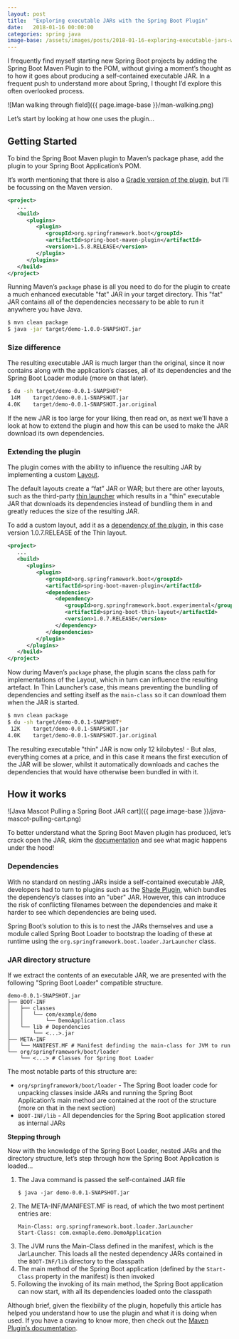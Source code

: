 ```yaml
---
layout: post
title:  "Exploring executable JARs with the Spring Boot Plugin"
date:   2018-01-16 00:00:00
categories: spring java
image-base: /assets/images/posts/2018-01-16-exploring-executable-jars-with-spring-boot-plugin
---
```


I frequently find myself starting new Spring Boot projects by adding the Spring Boot Maven Plugin to the POM, without giving a moment’s thought as to how it goes about producing a self-contained executable JAR. In a frequent push to understand more about Spring, I thought I’d explore this often overlooked process.

![Man walking through field]({{ page.image-base }}/man-walking.png)

Let’s start by looking at how one uses the plugin…

## Getting Started

To bind the Spring Boot Maven plugin to Maven’s package phase, add the plugin to your Spring Boot Application’s POM.

It’s worth mentioning that there is also a [Gradle version of the plugin](https://docs.spring.io/spring-boot/docs/current/reference/html/build-tool-plugins-gradle-plugin.html), but I’ll be focussing on the Maven version.

```xml
<project>
   ...
   <build>
      <plugins>
         <plugin>
            <groupId>org.springframework.boot</groupId>
            <artifactId>spring-boot-maven-plugin</artifactId>
            <version>1.5.8.RELEASE</version>
         </plugin>
      </plugins>
   </build>
</project>
```

Running Maven’s `package` phase is all you need to do for the plugin to create a much enhanced executable "fat" JAR in your target directory. This "fat" JAR contains all of the dependencies necessary to be able to run it anywhere you have Java.

```bash
$ mvn clean package
$ java -jar target/demo-1.0.0-SNAPSHOT.jar
```

### Size difference

The resulting executable JAR is much larger than the original, since it now contains along with the application’s classes, all of its dependencies and the Spring Boot Loader module (more on that later).

```bash
$ du -sh target/demo-0.0.1-SNAPSHOT*
 14M    target/demo-0.0.1-SNAPSHOT.jar
4.0K    target/demo-0.0.1-SNAPSHOT.jar.original
```

If the new JAR is too large for your liking, then read on, as next we'll have a look at how to extend the plugin and how this can be used to make the JAR download its own dependencies.

### Extending the plugin

The plugin comes with the ability to influence the resulting JAR by implementing a custom [Layout](https://docs.spring.io/spring-boot/docs/current/maven-plugin/reference/htmlsingle/#packaging.examples.custom-layout).

The default layouts create a “fat” JAR or WAR; but there are other layouts, such as the third-party [thin launcher](https://github.com/dsyer/spring-boot-thin-launcher) which results in a "thin" executable JAR that downloads its dependencies instead of bundling them in and greatly reduces the size of the resulting JAR.

To add a custom layout, add it as a [dependency of the plugin](https://maven.apache.org/guides/mini/guide-configuring-plugins.html#Using_the_dependencies_Tag), in this case version 1.0.7.RELEASE of the Thin layout.

```xml
<project>
   ...
   <build>
      <plugins>
         <plugin>
            <groupId>org.springframework.boot</groupId>
            <artifactId>spring-boot-maven-plugin</artifactId>
            <dependencies>
               <dependency>
                  <groupId>org.springframework.boot.experimental</groupId>
                  <artifactId>spring-boot-thin-layout</artifactId>
                  <version>1.0.7.RELEASE</version>
               </dependency>
            </dependencies>
         </plugin>
      </plugins>
   </build>
</project>
```

Now during Maven’s `package` phase, the plugin scans the class path for implementations of the Layout, which in turn can influence the resulting artefact. In Thin Launcher’s case, this means preventing the bundling of dependencies and setting itself as the `main-class` so it can download them when the JAR is started.

```bash
$ mvn clean package
$ du -sh target/demo-0.0.1-SNAPSHOT*
 12K    target/demo-0.0.1-SNAPSHOT.jar
4.0K    target/demo-0.0.1-SNAPSHOT.jar.original
```

The resulting executable "thin" JAR is now only 12 kilobytes! - But alas, everything comes at a price, and in this case it means the first execution of the JAR will be slower, whilst it automatically downloads and caches the dependencies that would have otherwise been bundled in with it.

## How it works

![Java Mascot Pulling a Spring Boot JAR cart]({{ page.image-base }}/java-mascot-pulling-cart.png)

To better understand what the Spring Boot Maven plugin has produced, let’s crack open the JAR, skim the [documentation](https://docs.spring.io/spring-boot/docs/current/reference/html/executable-jar.html) and see what magic happens under the hood!

### Dependencies

With no standard on nesting JARs inside a self-contained executable JAR, developers had to turn to plugins such as the [Shade Plugin](https://maven.apache.org/plugins/maven-shade-plugin/), which bundles the dependency’s classes into an "uber" JAR. However, this can introduce the risk of conflicting filenames between the dependencies and make it harder to see which dependencies are being used.

Spring Boot’s solution to this is to nest the JARs themselves and use a module called Spring Boot Loader to bootstrap the loading of these at runtime using the `org.springframework.boot.loader.JarLauncher` class.

### JAR directory structure

If we extract the contents of an executable JAR, we are presented with the following "Spring Boot Loader" compatible structure.


    demo-0.0.1-SNAPSHOT.jar
    ├── BOOT-INF
    │   ├── classes
    │   │   └── com/example/demo
    │   │       └── DemoApplication.class
    │   └── lib # Dependencies
    │       └── <...>.jar
    ├── META-INF
    │   └── MANIFEST.MF # Manifest definding the main-class for JVM to run
    └── org/springframework/boot/loader
        └── <...> # Classes for Spring Boot Loader

The most notable parts of this structure are:

- `org/springframework/boot/loader` - The Spring Boot loader code for unpacking classes inside JARs and running the Spring Boot Application’s main method are contained at the root of the structure (more on that in the next section)
- `BOOT-INF/lib`  - All dependencies for the Spring Boot application stored as internal JARs

**Stepping through**

Now with the knowledge of the Spring Boot Loader, nested JARs and the directory structure, let’s step through how the Spring Boot Application is loaded…

1. The Java command is passed the self-contained JAR file
   ```
   $ java -jar demo-0.0.1-SNAPSHOT.jar
   ```
2. The META-INF/MANIFEST.MF is read, of which the two most pertinent entries are:
    ```
    Main-Class: org.springframework.boot.loader.JarLauncher
    Start-Class: com.exmaple.demo.DemoApplication
    ```
3. The JVM runs the Main-Class defined in the manifest, which is the JarLauncher. This loads all the nested dependency JARs contained in the `BOOT-INF/lib` directory to the classpath
4. The main method of the Spring Boot application (defined by the `Start-Class` property in the manifest) is then invoked
5. Following the invoking of its main method, the Spring Boot application can now start, with all its dependencies loaded onto the classpath

Although brief, given the flexibility of the plugin, hopefully this article has helped you understand how to use the plugin and what it is doing when used. If you have a craving to know more, then check out the [Maven Plugin’s documentation](https://docs.spring.io/spring-boot/docs/1.5.9.RELEASE/maven-plugin/).
